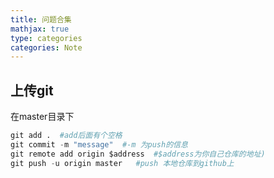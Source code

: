 ```yaml
---
title: 问题合集
mathjax: true
type: categories
categories: Note
---
```


## 上传git

在master目录下

~~~python
git add .  #add后面有个空格
git commit -m "message"  #-m 为push的信息
git remote add origin $address  #$address为你自己仓库的地址)
git push -u origin master   #push 本地仓库到github上
~~~

